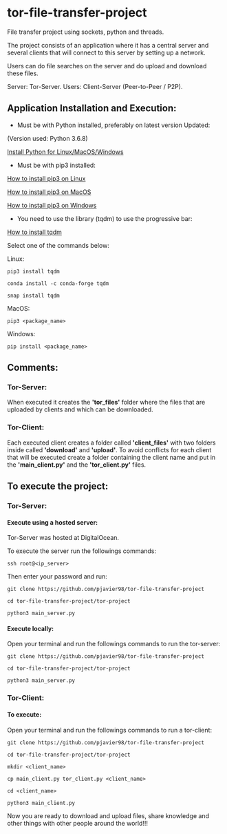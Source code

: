 # tor-file-transfer-project
File transfer project using sockets, python and threads.

The project consists of an application where it has a central server and 
several clients that will connect to this server by setting up a network.

Users can do file searches on the server and do upload and download these
files.

Server: Tor-Server.
Users: Client-Server (Peer-to-Peer / P2P).

## Application Installation and Execution:

* Must be with Python installed, preferably on latest version Updated:

(Version used: Python 3.6.8)

[Install Python for Linux/MacOS/Windows](https://www.python.org/downloads/)

* Must be with pip3 installed:
 
[How to install pip3 on Linux](https://linuxize.com/post/how-to-install-pip-on-ubuntu-18.04/)

[How to install pip3 on MacOS](https://evansdianga.com/install-pip-osx/)

[How to install pip3 on Windows](https://vgkits.org/blog/pip3-windows-howto/)

* You need to use the library (tqdm) to use the progressive bar:

[How to install tqdm](https://tqdm.github.io/)

Select one of the commands below:

Linux:
```
pip3 install tqdm
```
```
conda install -c conda-forge tqdm
```
```
snap install tqdm
```

MacOS:
```
pip3 <package_name>
```

Windows:
```
pip install <package_name>
```
## Comments:
### Tor-Server:
When executed it creates the **'tor_files'** folder where the files that
are uploaded by clients and which can be downloaded.

### Tor-Client:
Each executed client creates a folder called **'client_files'** with two
folders inside called **'download'** and **'upload'**. To avoid conflicts
for each client that will be executed create a folder containing the client
name and put in the **'main_client.py'** and the **'tor_client.py'** files.


## To execute the project:
### Tor-Server:
#### Execute using a hosted server:
Tor-Server was hosted at DigitalOcean.

To execute the server run the followings commands:
```
ssh root@<ip_server>
```
Then enter your password and run:
```
git clone https://github.com/pjavier98/tor-file-transfer-project

cd tor-file-transfer-project/tor-project

python3 main_server.py
```
#### Execute locally:
Open your terminal and run the followings commands to run the tor-server:
```
git clone https://github.com/pjavier98/tor-file-transfer-project

cd tor-file-transfer-project/tor-project

python3 main_server.py
```

### Tor-Client:
#### To execute: 
Open your terminal and run the followings commands to run a tor-client:
```
git clone https://github.com/pjavier98/tor-file-transfer-project

cd tor-file-transfer-project/tor-project

mkdir <client_name>

cp main_client.py tor_client.py <client_name>

cd <client_name>

python3 main_client.py
```

Now you are ready to download and upload files, share knowledge and other
things with other people around the world!!!
